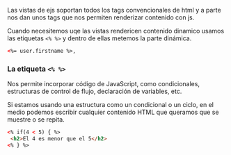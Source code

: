 Las vistas de ejs soportan todos los tags convencionales de html y a parte nos dan unos tags que nos permiten renderizar contenido con js.

Cuando necesitemos uqe las vistas rendericen contenido dinamico usamos las etiquetas ```<% %>``` y dentro de ellas metemos la parte dinámica.

```html
<%= user.firstname %>,
```

### La etiqueta  ```<% %>```

Nos permite incorporar código de JavaScript, como condicionales, estructuras de control de flujo, declaración de variables, etc.

Si estamos usando una estructura como un condicional o un ciclo, en el medio podemos escribir cualquier contenido HTML que queramos que se muestre o se repita.

```html
<% if(4 < 5) { %>
 <h2>El 4 es menor que el 5</h2>
<% } %>
```